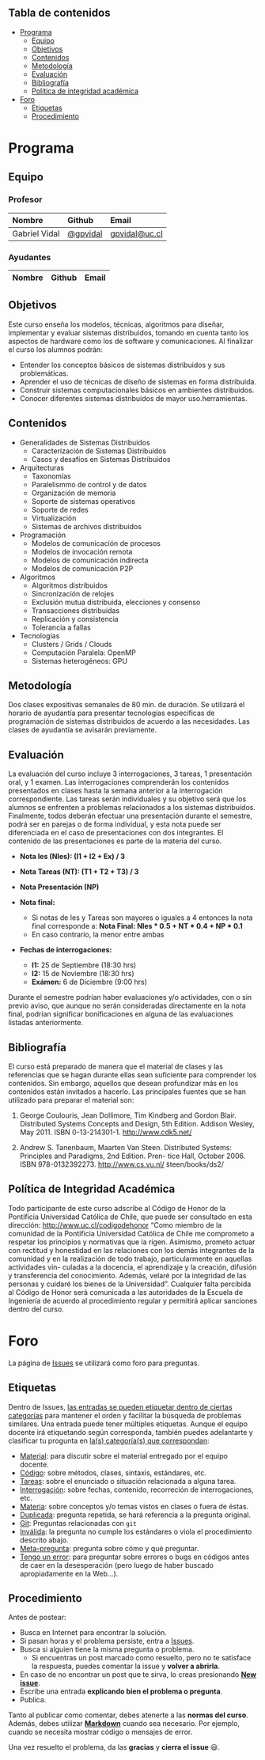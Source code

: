 ## Tabla de contenidos
* [Programa](#programa)
    * [Equipo](#equipo)
    * [Objetivos](#objetivos)
    * [Contenidos](#contenidos)
    * [Metodología](#metodología)
    * [Evaluación](#evaluación)
    * [Bibliografía](#bibliografía)
    * [Política de integridad académica](#política-de-integridad-académica)
* [Foro](#foro)
    * [Etiquetas](#etiquetas)
    * [Procedimiento](#procedimiento)

# Programa

## Equipo

### Profesor

| Nombre               | Github        |  Email         |
|:-------------------- |:--------------| :--------------|
| Gabriel Vidal        |  [@gpvidal](https://github.com/gpvidal)| gpvidal@uc.cl |

### Ayudantes

| Nombre                | Github        | Email         |
|:--------------------- |:--------------|:--------------|



## Objetivos

Este curso enseña los modelos, técnicas, algoritmos para diseñar, implementar y evaluar sistemas distribuidos, tomando en cuenta tanto los aspectos de hardware como los de software y comunicaciones. Al finalizar el curso los alumnos podrán:
* Entender los conceptos básicos de sistemas distribuidos y sus problemáticas.
* Aprender el uso de técnicas de diseño de sistemas en forma distribuida.
* Construir sistemas computacionales básicos en ambientes distribuidos.
* Conocer diferentes sistemas distribuidos de mayor uso.herramientas.

## Contenidos

* Generalidades de Sistemas Distribuidos
    * Caracterización de Sistemas Distribuidos
    * Casos y desafı́os en Sistemas Distribuidos
* Arquitecturas
    * Taxonomı́as
    * Paralelismmo de control y de datos
    * Organización de memoria
    * Soporte de sistemas operativos
    * Soporte de redes
    * Virtualización
    * Sistemas de archivos distribuidos
* Programación
    * Modelos de comunicación de procesos
    * Modelos de invocación remota
    * Modelos de comunicación indirecta
    * Modelos de comunicación P2P
* Algoritmos
    * Algoritmos distribuidos
    * Sincronización de relojes
    * Exclusión mutua distribuida, elecciones y consenso
    * Transacciones distribuidas
    * Replicación y consistencia
    * Tolerancia a fallas
* Tecnologı́as
    * Clusters / Grids / Clouds
    * Computación Paralela: OpenMP
    * Sistemas heterogéneos: GPU

## Metodología

Dos clases expositivas semanales de 80 min. de duración. Se utilizará el horario de ayudantı́a para presentar tecnologı́as especı́ficas de programación de sistemas distribuidos de acuerdo a las necesidades.
Las clases de ayudantı́a se avisarán previamente.

## Evaluación

La evaluación del curso incluye 3 interrogaciones, 3 tareas, 1 presentación oral, y 1 examen.
Las interrogaciones comprenderán los contenidos presentados en clases hasta la semana anterior a la interrogación
correspondiente.
Las tareas serán individuales y su objetivo será que los alumnos se enfrenten a problemas relacionados a los sistemas distribuídos.
Finalmente, todos deberán efectuar una presentación durante el semestre, podrá ser en parejas o de forma individual, y esta nota puede ser diferenciada en el caso de presentaciones con dos integrantes. El contenido de las presentaciones es parte de la materia del curso.

* **Nota Ies (NIes): (I1 + I2 + Ex) / 3**
* **Nota Tareas (NT): (T1 + T2 + T3) / 3**
* **Nota Presentación (NP)**

* **Nota final:**
  * Si notas de Ies y Tareas son mayores o iguales a 4 entonces la nota final corresponde a:
  **Nota Final: NIes * 0.5 + NT * 0.4 + NP * 0.1**
  * En caso contrario, la menor entre ambas
* **Fechas de interrogaciones:**
  * **I1:** 25 de Septiembre (18:30 hrs)
  * **I2:** 15 de Noviembre (18:30 hrs)
  * **Exámen:** 6 de Diciembre (9:00 hrs)

Durante el semestre podrían haber evaluaciones y/o actividades, con o sin previo aviso, que aunque no serán consideradas directamente en la nota final, podrían significar bonificaciones en alguna de las evaluaciones listadas anteriormente.

## Bibliografía
El curso está preparado de manera que el material de clases y las referencias que se hagan durante ellas sean
suficiente para comprender los contenidos. Sin embargo, aquellos que desean profundizar más en los contenidos están
invitados a hacerlo. Las principales fuentes que se han utilizado para preparar el material son:

1. George Coulouris, Jean Dollimore, Tim Kindberg and Gordon Blair. Distributed Systems Concepts and Design,
5th Edition. Addison Wesley, May 2011. ISBN 0-13-214301-1. http://www.cdk5.net/

2. Andrew S. Tanenbaum, Maarten Van Steen. Distributed Systems: Principles and Paradigms, 2nd Edition. Pren-
tice Hall, October 2006. ISBN 978-0132392273. http://www.cs.vu.nl/ ̃steen/books/ds2/

## Política de Integridad Académica

Todo participante de este curso adscribe al Código de Honor de la Pontificia Universidad Católica de Chile, que
puede ser consultado en esta dirección: http://www.uc.cl/codigodehonor
“Como miembro de la comunidad de la Pontificia Universidad Católica de Chile me comprometo a respetar los
principios y normativas que la rigen. Asimismo, prometo actuar con rectitud y honestidad en las relaciones con los
demás integrantes de la comunidad y en la realización de todo trabajo, particularmente en aquellas actividades vin-
culadas a la docencia, el aprendizaje y la creación, difusión y transferencia del conocimiento. Además, velaré por la
integridad de las personas y cuidaré los bienes de la Universidad”.
Cualquier falta percibida al Código de Honor será comunicada a las autoridades de la Escuela de Ingenierı́a de
acuerdo al procedimiento regular y permitirá aplicar sanciones dentro del curso.

# Foro

La página de [Issues](../../issues) se utilizará como foro para preguntas.

## Etiquetas

Dentro de Issues, [las entradas se pueden etiquetar dentro de ciertas categorías](https://help.github.com/articles/applying-labels-to-issues-and-pull-requests/) para mantener el orden y facilitar la búsqueda de problemas similares. Una entrada puede tener múltiples etiquetas. Aunque el equipo docente irá etiquetando según corresponda, también puedes adelantarte y clasificar tu progunta en [la(s) categoría(s) que correspondan](../../labels):

* [Material](../../labels/Material): para discutir sobre el material entregado por el equipo docente.
* [Código](../../labels/C%C3%B3digo): sobre métodos, clases, sintaxis, estándares, etc.
* [Tareas](../../labels/Tareas): sobre el enunciado o situación relacionada a alguna tarea.
* [Interrogación](../../labels/Interrogaci%C3%B3n): sobre fechas, contenido, recorreción de interrogaciones, etc.
* [Materia](../../labels/Materia): sobre conceptos y/o temas vistos en clases o fuera de éstas.
* [Duplicada](../../labels/Duplicada): pregunta repetida, se hará referencia a la pregunta original.
* [Git](../../labels/Git): Preguntas relacionadas con `git`
* [Inválida](../../labels/Inv%C3%A1lida): la pregunta no cumple los estándares o viola el procedimiento descrito abajo.
* [Meta-pregunta](../../labels/Meta-Pregunta): pregunta sobre cómo y qué preguntar.
* [Tengo un error](../../labels/Tengo%20un%20error): para preguntar sobre errores o bugs en códigos antes de caer en la desesperación (pero luego de haber buscado apropiadamente en la Web...).

## Procedimiento

Antes de postear:
* Busca en Internet para encontrar la solución.
* Si pasan horas y el problema persiste, entra a [Issues](../../issues).
* Busca si alguien tiene la misma pregunta o problema.
	* Si encuentras un post marcado como resuelto, pero no te satisface la respuesta, puedes comentar la issue y **volver a abrirla**.
* En caso de no encontrar un post que te sirva, lo creas presionando **[New issue](../../issues/new)**.
* Escribe una entrada **explicando bien el problema o pregunta**.
* Publica.

Tanto al publicar como comentar, debes atenerte a las **normas del curso**. Además, debes utilizar **[Markdown](https://github.com/adam-p/markdown-here/wiki/Markdown-Cheatsheet#code)** cuando sea necesario. Por ejemplo, cuando se necesita mostrar código o mensajes de error.

Una vez resuelto el problema, da las **gracias** y **cierra el issue** :smiley:.